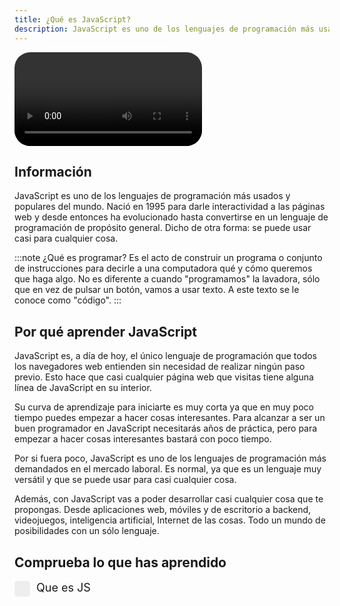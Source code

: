 ```yaml
---
title: ¿Qué es JavaScript?
description: JavaScript es uno de los lenguajes de programación más usados y populares del mundo. Nació en 1995 para darle interactividad a las páginas web y desde entonces ha evolucionado hasta convertirse en un lenguaje de programación de propósito general. Dicho de otra forma, se puede usar casi para cualquier cosa.
---
```


<video class="container video" controls>
    <source src="/assets/video/introduccion/intro-js.mp4" type="video/mp4">
</video>

## Información
JavaScript es uno de los lenguajes de programación más usados y populares del mundo. Nació en 1995 para darle interactividad a las páginas web y desde entonces ha evolucionado hasta convertirse en un lenguaje de programación de propósito general. Dicho de otra forma: se puede usar casi para cualquier cosa.

:::note
¿Qué es programar? Es el acto de construir un programa o conjunto de instrucciones para decirle a una computadora qué y cómo queremos que haga algo. No es diferente a cuando "programamos" la lavadora, sólo que en vez de pulsar un botón, vamos a usar texto. A este texto se le conoce como "código".
:::

## Por qué aprender JavaScript
JavaScript es, a día de hoy, el único lenguaje de programación que todos los navegadores web entienden sin necesidad de realizar ningún paso previo. Esto hace que casi cualquier página web que visitas tiene alguna línea de JavaScript en su interior.

Su curva de aprendizaje para iniciarte es muy corta ya que en muy poco tiempo puedes empezar a hacer cosas interesantes. Para alcanzar a ser un buen programador en JavaScript necesitarás años de práctica, pero para empezar a hacer cosas interesantes bastará con poco tiempo.

Por si fuera poco, JavaScript es uno de los lenguajes de programación más demandados en el mercado laboral. Es normal, ya que es un lenguaje muy versátil y que se puede usar para casi cualquier cosa.

Además, con JavaScript vas a poder desarrollar casi cualquier cosa que te propongas. Desde aplicaciones web, móviles y de escritorio a backend, videojuegos, inteligencia artificial, Internet de las cosas. Todo un mundo de posibilidades con un sólo lenguaje.

## Comprueba lo que has aprendido
<form id="knowledgeForm">
    <label class="checkbox-container">Que es JS
        <input type="checkbox" name="knowledge" >
        <span class="checkmark"></span>
    </label>
</form>

<style>
    .container {
      box-shadow: 0 0 50px rgb(255, 255, 255);
      border-radius: 25px
    }

.checkbox-container {
    display: block;
    position: relative;
    padding-left: 35px;
    margin-bottom: 15px;
    cursor: pointer;
    font-size: 18px;
    user-select: none;
}

.checkbox-container input {
    position: absolute;
    opacity: 0;
    cursor: pointer;
    height: 0;
    width: 0;
}

.checkmark {
    position: absolute;
    top: 0;
    left: 0;
    height: 25px;
    width: 25px;
    background-color: #eee;
    border-radius: 5px;
}

.checkbox-container:hover input ~ .checkmark {
    background-color: #ccc;
}

.checkbox-container input:checked ~ .checkmark {
    background-color: #2196F3;
}

.checkmark:after {
    content: "";
    position: absolute;
    display: none;
}

.checkbox-container input:checked ~ .checkmark:after {
    display: block;
}

.checkbox-container .checkmark:after {
    left: 9px;
    top: 5px;
    width: 7px;
    height: 12px;
    border: solid white;
    border-width: 0 3px 3px 0;
    transform: rotate(45deg);
}

button {
    background-color: #2196F3;
    color: white;
    border: none;
    padding: 10px 20px;
    border-radius: 5px;
    cursor: pointer;
}

button:hover {
    background-color: #0b7dda;
}

</style>